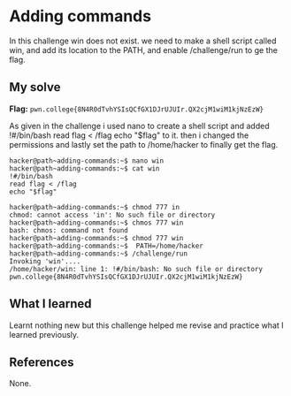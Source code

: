 # Adding commands

In this challenge win does not exist. we need to make a shell script called win, and add its location to the PATH, 
and enable /challenge/run to ge the flag.

## My solve
**Flag:** `pwn.college{8N4R0dTvhYSIsQCfGX1DJrUJUIr.QX2cjM1wiM1kjNzEzW}`

As given in the challenge i used nano to create a shell script and added !#/bin/bash read flag < /flag echo "$flag" to it.
then i changed the permissions and lastly set the path to /home/hacker to finally get the flag.

```
hacker@path~adding-commands:~$ nano win
hacker@path~adding-commands:~$ cat win
!#/bin/bash
read flag < /flag
echo "$flag"

hacker@path~adding-commands:~$ chmod 777 in
chmod: cannot access 'in': No such file or directory
hacker@path~adding-commands:~$ chmos 777 win
bash: chmos: command not found
hacker@path~adding-commands:~$ chmod 777 win
hacker@path~adding-commands:~$  PATH=/home/hacker
hacker@path~adding-commands:~$ /challenge/run
Invoking 'win'....
/home/hacker/win: line 1: !#/bin/bash: No such file or directory
pwn.college{8N4R0dTvhYSIsQCfGX1DJrUJUIr.QX2cjM1wiM1kjNzEzW}
```

## What I learned

Learnt nothing new but this challenge helped me revise and practice what I learned previously.

## References 
None.

